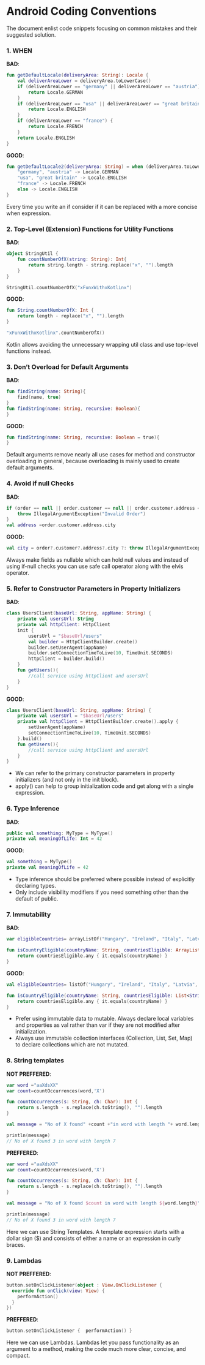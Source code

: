 # Android Coding Conventions
The document enlist code snippets focusing on common mistakes and their suggested solution.

### 1. WHEN


__BAD__:

```kotlin
fun getDefaultLocale(deliveryArea: String): Locale {
    val deliverAreaLower = deliveryArea.toLowerCase()
    if (deliverAreaLower == "germany" || deliverAreaLower == "austria") {
        return Locale.GERMAN
    }
    if (deliverAreaLower == "usa" || deliverAreaLower == "great britain") {
        return Locale.ENGLISH
    }
    if (deliverAreaLower == "france") {
        return Locale.FRENCH
    }
    return Locale.ENGLISH
}
```

__GOOD__:

```kotlin
fun getDefaultLocale2(deliveryArea: String) = when (deliveryArea.toLowerCase()) {
    "germany", "austria" -> Locale.GERMAN
    "usa", "great britain" -> Locale.ENGLISH
    "france" -> Locale.FRENCH
    else -> Locale.ENGLISH
}
```

Every time you write an if consider if it can be replaced with a more concise when expression.


### 2. Top-Level (Extension) Functions for Utility Functions

__BAD__:
```kotlin
object StringUtil {
    fun countNumberOfX(string: String): Int{
        return string.length - string.replace("x", "").length
    }
}
```
```kotlin
StringUtil.countNumberOfX("xFunxWithxKotlinx")
```
__GOOD__:
```kotlin
fun String.countNumberOfX: Int {
    return length - replace("x", "").length
}
```

```kotlin
"xFunxWithxKotlinx".countNumberOfX()
```
Kotlin allows avoiding the unnecessary wrapping util class and use top-level functions instead.


### 3. Don’t Overload for Default Arguments

__BAD__:
```kotlin
fun findString(name: String){
    find(name, true)
}
fun findString(name: String, recursive: Boolean){
}
```
__GOOD__:
```kotlin
fun findString(name: String, recursive: Boolean = true){
}
```
Default arguments remove nearly all use cases for method and constructor overloading in general, because overloading is mainly used to create default arguments.

### 4. Avoid if null Checks

__BAD__:
```kotlin
if (order == null || order.customer == null || order.customer.address == null){
    throw IllegalArgumentException("Invalid Order")
}
val address =order.customer.address.city
```
__GOOD__:
```kotlin
val city = order?.customer?.address?.city ?: throw IllegalArgumentException("Invalid Order")
```
Always make fields as nullable which can hold null values and instead of using if-null checks you can use safe call operator along with the elvis operator.


### 5. Refer to Constructor Parameters in Property Initializers

__BAD__:
```kotlin
class UsersClient(baseUrl: String, appName: String) {
    private val usersUrl: String
    private val httpClient: HttpClient
    init {
        usersUrl = "$baseUrl/users"
        val builder = HttpClientBuilder.create()
        builder.setUserAgent(appName)
        builder.setConnectionTimeToLive(10, TimeUnit.SECONDS)
        httpClient = builder.build()
    }
    fun getUsers(){
        //call service using httpClient and usersUrl
    }
}
```

__GOOD__:
```kotlin
class UsersClient(baseUrl: String, appName: String) {
    private val usersUrl = "$baseUrl/users"
    private val httpClient = HttpClientBuilder.create().apply {
        setUserAgent(appName)
        setConnectionTimeToLive(10, TimeUnit.SECONDS)
    }.build()
    fun getUsers(){
        //call service using httpClient and usersUrl
    }
}
```
* We can refer to the primary constructor parameters in property initializers (and not only in the init block). 
* apply() can help to group initialization code and get along with a single expression.


### 6. Type Inference

__BAD__:
```kotlin
public val something: MyType = MyType()
private val meaningOfLife: Int = 42
```

__GOOD__:
```kotlin
val something = MyType()
private val meaningOfLife = 42
```
* Type inference should be preferred where possible instead of explicitly declaring types.
* Only include visibility modifiers if you need something other than the default of public.


### 7. Immutability

__BAD__:
```kotlin
var eligibleCountries= arrayListOf("Hungary", "Ireland", "Italy", "Latvia", "Lithuania", "Luxembourg")

fun isCountryEligible(countryName: String, countriesEligible: ArrayList<String>):Boolean{
    return countriesEligible.any { it.equals(countryName) }
}
```

__GOOD__:
```kotlin
val eligibleCountries= listOf("Hungary", "Ireland", "Italy", "Latvia", "Lithuania", "Luxembourg")

fun isCountryEligible(countryName: String, countriesEligible: List<String>):Boolean{
    return countriesEligible.any { it.equals(countryName) }
}
```


* Prefer using immutable data to mutable. Always declare local variables and properties as val rather than var if they are not modified after initialization.
* Always use immutable collection interfaces (Collection, List, Set, Map) to declare collections which are not mutated. 

### 8. String templates

__NOT PREFFERED__:
```kotlin
var word ="aaXdsXX"
var count=countOccurrences(word,'X')

fun countOccurrences(s: String, ch: Char): Int {
    return s.length - s.replace(ch.toString(), "").length
}

val message = "No of X found" +count +"in word with length "+ word.length

```
```kotlin
println(message)
// No of X found 3 in word with length 7
```

__PREFFERED__:
```kotlin
var word ="aaXdsXX"
var count=countOccurrences(word,'X')

fun countOccurrences(s: String, ch: Char): Int {
    return s.length - s.replace(ch.toString(), "").length
}

val message = "No of X found $count in word with length ${word.length}"
```
```kotlin
println(message)
// No of X found 3 in word with length 7
```
Here we can use String Templates. A template expression starts with a dollar sign ($) and consists of either a name or an expression in curly braces. 

### 9. Lambdas

__NOT PREFFERED__:
```kotlin
button.setOnClickListener(object : View.OnClickListener {
  override fun onClick(view: View) {
    performAction()
  }
})
```

__PREFFERED__:
```kotlin
button.setOnClickListener {  performAction() }

```

Here we can use Lambdas. Lambdas let you pass functionality as an argument to a method, making the code much more clear, concise, and compact.
